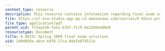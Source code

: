 ```yaml
---
content_type: resource
description: This resource contains information regarding final exam solutions.
file: https://ol-ocw-studio-app-qa.s3.amazonaws.com/courses/6-041sc-probabilistic-systems-analysis-and-applied-probability-fall-2013/1b04056aa8ce6d7617ca0dafe875511e_MIT6_041SCF13_finl_s09_sol.pdf
file_type: application/pdf
parent_uid: fc5aa2e6-faa1-b7bf-7cc5-be22b6e4d8e0
resourcetype: Document
title: 6.041SC Spring 2009 final exam solutions
uid: 1b04056a-a8ce-6d76-17ca-0dafe875511e
---
```

